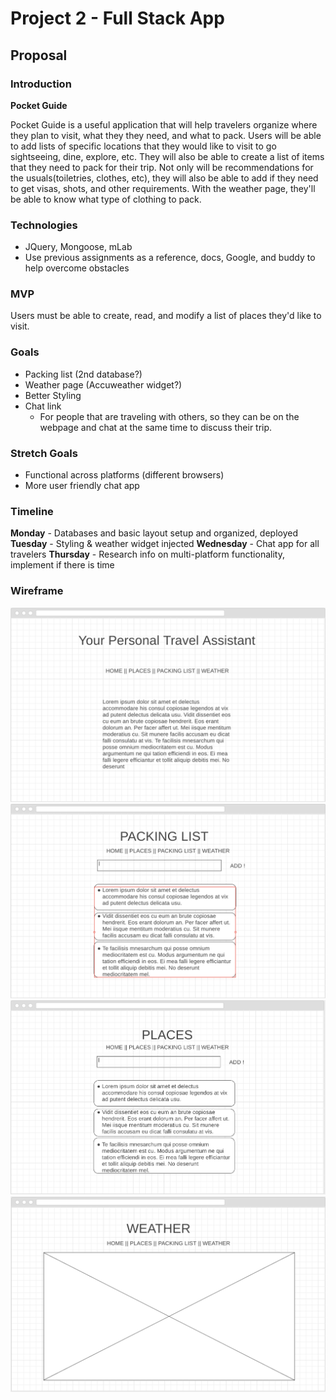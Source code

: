 # Project 2 - Full Stack App

## Proposal

### Introduction

**Pocket Guide**

Pocket Guide is a useful application that will help travelers organize where they plan to visit, what they they need, and what to pack. Users will be able to add lists of specific locations that they would like to visit to go sightseeing, dine, explore, etc. They will also be able to create a list of items that they need to pack for their trip. Not only will be recommendations for the usuals(toiletries, clothes, etc), they will also be able to add if they need to get visas, shots, and other requirements. With the weather page, they'll be able to know what type of clothing to pack.

### Technologies

* JQuery, Mongoose, mLab
* Use previous assignments as a reference, docs, Google, and buddy to help overcome obstacles

### MVP

Users must be able to create, read, and modify a list of places they'd like to visit.

### Goals

* Packing list (2nd database?)
* Weather page (Accuweather widget?)
* Better Styling
* Chat link
  - For people that are traveling with others, so they can be on the webpage and chat at the same time to discuss their trip.

### Stretch Goals
* Functional across platforms (different browsers)
* More user friendly chat app

### Timeline
**Monday** - Databases and basic layout setup and organized, deployed
**Tuesday** - Styling & weather widget injected
**Wednesday** - Chat app for all travelers
**Thursday** - Research info on multi-platform functionality, implement if there is time

### Wireframe
![Wireframe](wireframe/homepage.png)
![Wireframe](wireframe/packing.png)
![Wireframe](wireframe/places.png)
![Wireframe](wireframe/weather.png)
